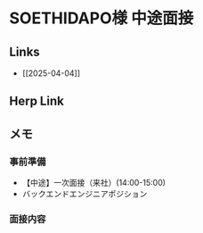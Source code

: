 # SOETHIDAPO様 中途面接

## Links

- [[2025-04-04]]

## Herp Link



## メモ

### 事前準備

- 【中途】一次面接（来社）(14:00-15:00)
- バックエンドエンジニアポジション

### 面接内容

